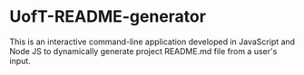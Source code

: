 # UofT-README-generator
This is an interactive command-line application developed in JavaScript and Node JS to dynamically generate project README.md file from a user's input.
